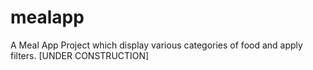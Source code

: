 # mealapp

A Meal App Project which display various categories of food and apply filters.
[UNDER CONSTRUCTION]
